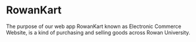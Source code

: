 # RowanKart
The purpose of our web app RowanKart known as Electronic Commerce Website, is a kind of purchasing and selling goods across Rowan University.
